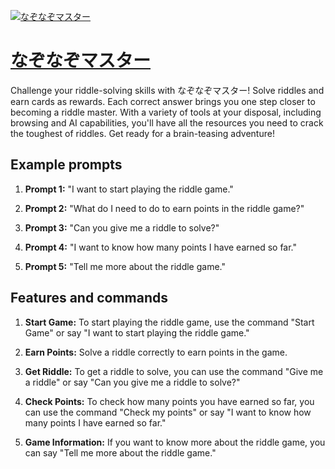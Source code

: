 [![なぞなぞマスター](https://files.oaiusercontent.com/file-F4QgZ4vNTZdN07c6qAavNuqZ?se=2123-10-16T11%3A24%3A57Z&sp=r&sv=2021-08-06&sr=b&rscc=max-age%3D31536000%2C%20immutable&rscd=attachment%3B%20filename%3Da4d425cf-d2a7-44da-80ee-81a478587e64.png&sig=BOmjd5g4ts/dygqJkTUeswRA1XWB2yPBM4uACuPb20M%3D)](https://chat.openai.com/g/g-REwVPXNG1-nazonazomasuta)

# [なぞなぞマスター](https://chat.openai.com/g/g-REwVPXNG1-nazonazomasuta)

Challenge your riddle-solving skills with なぞなぞマスター! Solve riddles and earn cards as rewards. Each correct answer brings you one step closer to becoming a riddle master. With a variety of tools at your disposal, including browsing and AI capabilities, you'll have all the resources you need to crack the toughest of riddles. Get ready for a brain-teasing adventure!

## Example prompts

1. **Prompt 1:** "I want to start playing the riddle game."

2. **Prompt 2:** "What do I need to do to earn points in the riddle game?"

3. **Prompt 3:** "Can you give me a riddle to solve?"

4. **Prompt 4:** "I want to know how many points I have earned so far."

5. **Prompt 5:** "Tell me more about the riddle game."

## Features and commands

1. **Start Game:** To start playing the riddle game, use the command "Start Game" or say "I want to start playing the riddle game."

2. **Earn Points:** Solve a riddle correctly to earn points in the game.

3. **Get Riddle:** To get a riddle to solve, you can use the command "Give me a riddle" or say "Can you give me a riddle to solve?"

4. **Check Points:** To check how many points you have earned so far, you can use the command "Check my points" or say "I want to know how many points I have earned so far."

5. **Game Information:** If you want to know more about the riddle game, you can say "Tell me more about the riddle game."